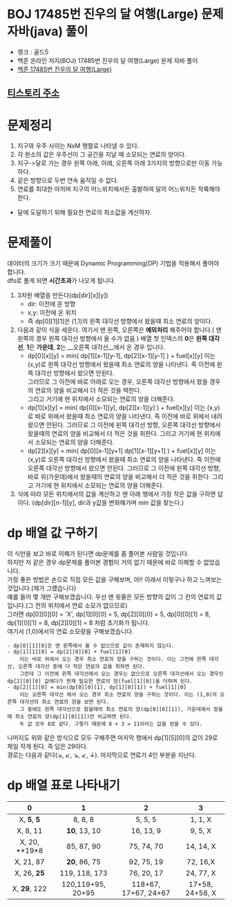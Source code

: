 # BOJ 17485번 진우의 달 여행(Large) 문제 자바(java)  풀이
- 랭크 : 골드5
- 백준 온라인 저지(BOJ) 17485번 진우의 달 여행(Large) 문제 자바 풀이
- [백준 17485번 진우의 달 여행(Large)](https://www.acmicpc.net/problem/17485)

## [티스토리 주소](https://hoho325.tistory.com/)

# 문제정리
1. 지구와 우주 사이는 NxM 행렬로 나타낼 수 있다.
2. 각 원소의 값은 우주선이 그 공간을 지날 때 소모되는 연료의 양이다.
3. 지구->달로 가는 경우 왼쪽 아래, 아래, 오른쪽 아래 3가지의 방향으로만 이동 가능하다.
4. 같은 방향으로 두번 연속 움직일 수 없다.
5. 연료를 최대한 아끼며 지구의 어느위치에서든 출발하여 달의 어느위치든 착륙해야한다.  

* 달에 도달하기 위해 필요한 연료의 최소값을 계산하자.

# 문제풀이
데이터의 크기가 크기 때문에 Dynamic Programming(DP) 기법을 적용해서 풀어야 합니다.  
dfs로 풀게 되면 **시간초과**가 나오게 됩니다.
1. 3차원 배열을 만든다(dp[dir][x][y])
    * dir: 이전에 온 방향
    * x,y: 이전에 온 위치
    * 즉 dp[0][1][1]은 (1,1)의 왼쪽 대각선 방향에서 왔을때 최소 연료의 양이다.
2. 다음과 같이 식을 세운다.
여기서 맨 왼쪽, 오른쪽은 **예외처리** 해주어야 합니다.( 맨 왼쪽의 경우 왼쪽 대각선 방향에서 올 수가 없음 )
배열 첫 인덱스의 **0**은 __왼쪽 대각선__, **1**은 __가운데__, **2**는 __오른쪽 대각선__에서 온 경우 입니다.  
    * dp[0][x][y] = min( dp[1][x-1][y-1], dp[2][x-1][y-1] ) + fuel[x][y]
        이는 (x,y)로 왼쪽 대각선 방향에서 왔을때 최소 연료의 양을 나타낸다. 즉 이전에 왼쪽 대각선 방향에서 왔으면 안된다.  
        그러므로 그 이전에 바로 아래로 오는 경우, 오른쪽 대각선 방향에서 왔을 경우의 연료의 양을 비교해서 더 적은 것을 택한다.  
        그리고 거기에 현 위치에서 소모되는 연료의 양을 더해준다.
    * dp[1][x][y] = min( dp[0][x-1][y], dp[2][x-1][y] ) + fuel[x][y]
        이는 (x,y)로 바로 위에서 왔을때 최소 연료의 양을 나타낸다. 즉 이전에 바로 위에서 내려왔으면 안된다.
        그러므로 그 이전에 왼쪽 대각선 방향, 오른쪽 대각선 방향에서 왔을때의 연료의 양을 비교해서 더 적은 것을 취한다.
        그리고 거기에 현 위치에서 소모되는 연료의 양을 더해준다.
    * dp[2][x][y] = min( dp[0][x-1][y+1] dp[1][x-1][y+1] ) + fuel[x][y]
        이는 (x,y)로 오른쪽 대각선 방향에서 왔을때 최소 연료의 양을 나타낸다. 즉 이전에 오른쪽 대각선 방향에서 왔으면 안된다.
        그러므로 그 이전에 왼쪽 대각선 방향, 바로 위(가운데)에서 왔을때의 연료의 양을 비교해서 더 적은 것을 취한다.
        그리고 거기에 현 위치에서 소모되는 연료의 양을 더해준다.
3. 식에 따라 모든 위치에서의 값을 계산하고 맨 아래 행에서 가장 작은 값을 구하면 답이다. (dp[dir][n-1][y], dir과 y값을 변화해가며 min 값을 찾는다.)

# dp 배열 값 구하기
이 식만을 보고 바로 이해가 된다면 dp문제를 좀 풀어본 사람일 것입니다.  
하지만 저 같은 경우 dp문제를 풀어본 경험이 거의 없기 때문에 바로 이해할 수 없었습니다.  
가장 좋은 방법은 손으로 직접 모든 값을 구해보며, 아!! 이래서 이렇구나 하고 느껴보는 것입니다.(제가 그럤습니다)  
예를 들어 몇 개만 구해보겠습니다. 우선 맨 윗줄은 모든 방향의 값이 그 칸의 연료의 값입니다.(그 전의 위치에서 연료 소모가 없으므로)  
그러면 dp[0][0][0] = 'X', dp[1][0][0] = 5, dp[2][0][0] = 5, dp[0][0][1] = 8, dp[1][0][1] = 8, dp[2][0][1] = 8 처럼 초기화가 됩니다.  
여기서 (1,0)에서의 연료 소모량을 구해보겠습니다.
```
- dp[0][1][0]은 맨 왼쪽에서 올 수 없으므로 값이 존재하지 않는다.
- dp[1][1][0] = dp[2][0][0] + fuel[1][0]
    이는 바로 위에서 오는 경우 최소 연료의 양을 구하는 것이다. 이는 그전에 왼쪽 대각선, 오른쪽 대각선 중에 더 작은 연료의 값을 취하면 된다.
    그런데 그 이전에 왼쪽 대각선에서 오는 경우는 없으므로 오른쪽 대각선에서 오는 경우인 dp[2][0][0] 값에다가 현재 필요한 연료의 양(fuel[1][0])을 더하며 된다.
- dp[2][1][0] = min(dp[0][0][1], dp[1][0][1]) + fuel[1][0]
    이는 오른쪽 대각선 에서 오는 경우 최소 연료의 양을 구하는 것이다. 이는 (1,0)의 오른쪽 대각선의 최소 연료의 양을 보면 된다.
    그 중에도 왼쪽 대각선으로 왔을때의 최소 연료의 양(dp[0][0][1]), 가운데에서 왔을때 최소 연료의 양(dp[1][0][1])만 비교하면 된다.
    두 값 모두 8로 같다. 그렇기 때문에 8 + 3 = 11이라는 값을 얻을 수 있다.
```
나머지도 위와 같은 방식으로 모두 구해주면 마지막 행에서 dp[1][5][0]의 값이 29로 제일 작게 된다. 즉 답은 29이다.  
경로는 다음과 같다(↘, ↙, ↘, ↙, ↓). 마지막으로 연료가 4인 부분을 지난다.

# dp 배열 표로 나타내기
|0|1|2|3|
|:---:|:---:|:---:|:---:|
|X, **5**, **5**|8, 8, 8|5, 5, 5|1, 1, X|
|X, 8, 11|**10**, 13, 10|16, 13, 9|9, 5, X|
|X, 20, **19*8|85, 87, 90|75, 74, 70|14, 14, X|
|X, 21, 87|**20**, 86, 75|92, 75, 19|72, 16,X|
|X, 26, **25**|119, 118, 173|76, 20, 17|24, 77, X|
|X, **29**, 122|120,119+95, 20+95|118+67, 17+67, 24+67|17+58, 24+58, X|